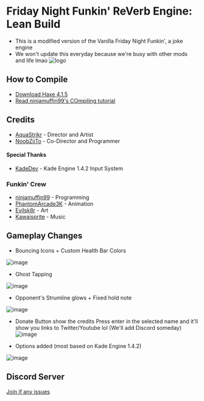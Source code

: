 # Friday Night Funkin' ReVerb Engine: Lean Build
- This is a modified version of the Vanilla Friday Night Funkin', a joke engine
- We  won't update this everyday because we're busy with other mods and life lmao
![logo](https://user-images.githubusercontent.com/69995597/179507260-db8f87c3-45c9-469c-ae0f-d5104377a3c5.png)

## How to Compile
* [Download Haxe 4.1.5](https://haxe.org/download/version/4.1.5/)
* [Read ninjamuffin99's COmpiling tutorial](https://github.com/ninjamuffin99/Funkin#build-instructions)

## Credits
* [AquaStrikr](https://twitter.com/AquaStrikr_) - Director and Artist
* [NoobZiiTo](https://twitter.com/NoobZiiTo1) - Co-Director and Programmer

#### Special Thanks
* [KadeDev](https://twitter.com/kade0912) - Kade Engine 1.4.2 Input System

### Funkin' Crew
* [ninjamuffin99](https://twitter.com/ninja_muffin99) - Programming
* [PhantomArcade3K](https://twitter.com/phantomarcade3k) - Animation
* [Evilsk8r](https://twitter.com/evilsk8r) - Art
* [Kawaisprite](https://twitter.com/kawaisprite) - Music

## Gameplay Changes
* Bouncing Icons + Custom Health Bar Colors

![image](https://user-images.githubusercontent.com/69995597/179504679-c6ef1d39-6ba8-4363-a206-45a6799cdb27.png)

* Ghost Tapping

![image](https://user-images.githubusercontent.com/69995597/179505683-e9633edf-be4b-4463-bd1c-dbebb938ffa8.png)

* Opponent's Strumline glows + Fixed hold note

![image](https://user-images.githubusercontent.com/69995597/179505421-8eadfe49-85c5-433d-a444-ef881b454589.png)

* Donate Button show the credits
Press enter in the selected name and it'll show you links to Twitter/Youtube lol (We'll add Discord someday)
![image](https://user-images.githubusercontent.com/69995597/179503047-62b97dde-daf2-4ed0-bcb0-25a7c680e30d.png)

* Options added (most based on Kade Engine 1.4.2)

![image](https://user-images.githubusercontent.com/69995597/179503220-1fbefbdd-a148-4380-aa33-b3fdfcd8de0b.png)

## Discord Server
[Join if any issues](discord.gg/qjbqdnstaf)
